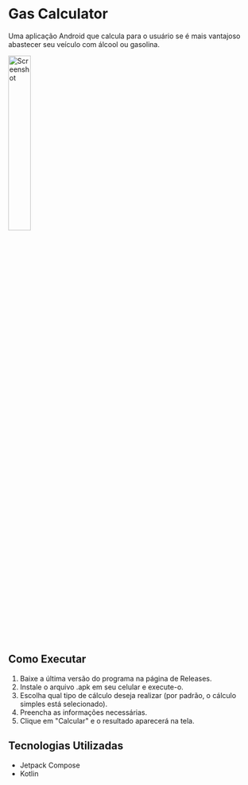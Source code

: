 # Gas Calculator

Uma aplicação Android que calcula para o usuário se é mais vantajoso abastecer seu veículo com álcool ou gasolina.

<img src=https://github.com/arthur-cristo-silva/Gas-Calculator/blob/main/app/src/main/res/screenshot.png width=30% alt=Screenshot>

## Como Executar
1. Baixe a última versão do programa na página de Releases.
2. Instale o arquivo .apk em seu celular e execute-o.
3. Escolha qual tipo de cálculo deseja realizar (por padrão, o cálculo simples está selecionado).
4. Preencha as informações necessárias.
5. Clique em "Calcular" e o resultado aparecerá na tela.

## Tecnologias Utilizadas
- Jetpack Compose
- Kotlin
